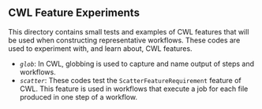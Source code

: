 ## CWL Feature Experiments

This directory contains small tests and examples of CWL features that will be used when constructing representative workflows. These codes are used to experiment with, and learn about, CWL features. 

- *`glob`*: In CWL, globbing is used to capture and name output of steps and workflows.
- *`scatter`*: These codes test the `ScatterFeatureRequirement` feature of CWL. This feature is used in workflows that execute a job for each file produced in one step of a workflow.
